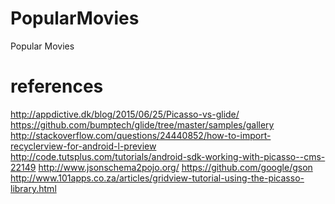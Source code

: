# PopularMovies
Popular Movies

references
==========

http://appdictive.dk/blog/2015/06/25/Picasso-vs-glide/
https://github.com/bumptech/glide/tree/master/samples/gallery
http://stackoverflow.com/questions/24440852/how-to-import-recyclerview-for-android-l-preview
http://code.tutsplus.com/tutorials/android-sdk-working-with-picasso--cms-22149
http://www.jsonschema2pojo.org/
https://github.com/google/gson
http://www.101apps.co.za/articles/gridview-tutorial-using-the-picasso-library.html
